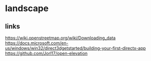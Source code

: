 # landscape

## links

https://wiki.openstreetmap.org/wiki/Downloading_data
https://docs.microsoft.com/en-us/windows/win32/direct3dgetstarted/building-your-first-directx-app
https://github.com/Jorl17/open-elevation

